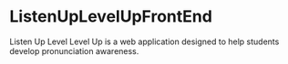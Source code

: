 # ListenUpLevelUpFrontEnd

Listen Up Level Level Up is a web application designed to help students develop pronunciation awareness. 
